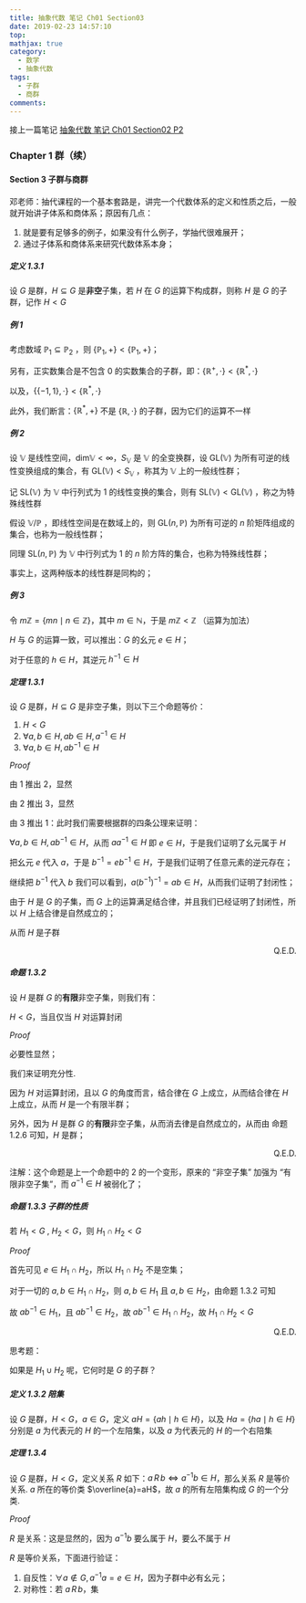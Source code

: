 ```yaml
---
title: 抽象代数 笔记 Ch01 Section03
date: 2019-02-23 14:57:10
top:
mathjax: true
category:
  - 数学
  - 抽象代数
tags:
  - 子群
  - 商群
comments:
---
```


接上一篇笔记 [抽象代数 笔记 Ch01 Section02 P2](https://googolplex-c.github.io/2019/02/21/抽象代数-笔记-Ch01-Section02-P2/)

<!-- more -->

### Chapter 1 群（续）

#### Section 3 子群与商群

邓老师：抽代课程的一个基本套路是，讲完一个代数体系的定义和性质之后，一般就开始讲子体系和商体系；原因有几点：

1. 就是要有足够多的例子，如果没有什么例子，学抽代很难展开；
2. 通过子体系和商体系来研究代数体系本身；

##### 定义 1.3.1 

设 $G$ 是群，$H \subseteq G$ 是**非空**子集，若 $H$ 在 $G$ 的运算下构成群，则称 $H$ 是 $G$ 的子群，记作 $H <G$ 

##### 例 1

考虑数域 $\mathbb{P}_1 \subseteq \mathbb{P}_2$ ，则 $\{\mathbb{P}_1,+\} < \{\mathbb{P}_1,+\}$；

另有，正实数集合是不包含 $0$ 的实数集合的子群，即：$\{\mathbb{R}^+, \cdot\} < \{\mathbb{R}^*, \cdot\}$

以及，$\{\{-1,1\},\cdot\} < \{\mathbb{R}^*,\cdot\}$

此外，我们断言：$\{\mathbb{R}^*,+\}$ 不是 $\{\mathbb{R}, \cdot\}$ 的子群，因为它们的运算不一样

##### 例 2

设 $\mathbb{V}$ 是线性空间，$\mathrm{dim} \mathbb{V} < \infty$，$S_{\mathbb{V}}$ 是 $\mathbb{V}$ 的全变换群，设 $\mathrm{GL}(\mathbb{V})$ 为所有可逆的线性变换组成的集合，有 $\mathrm{GL}(\mathbb{V}) < S_{\mathbb{V}}$ ，称其为 $\mathbb{V}$ 上的一般线性群；

记 $\mathrm{SL}(\mathbb{V})$ 为 $\mathbb{V}$ 中行列式为 $1$ 的线性变换的集合，则有 $\mathrm{SL}(\mathbb{V}) < \mathrm{GL}(\mathbb{V})$ ，称之为特殊线性群

假设 $\mathbb{V}/\mathbb{P}$ ，即线性空间是在数域上的，则 $\mathrm{GL}(n,\mathbb{P})$ 为所有可逆的 $n$ 阶矩阵组成的集合，也称为一般线性群；

同理 $\mathrm{SL}(n,\mathbb{P})$ 为 $\mathbb{V}$ 中行列式为 $1$ 的 $n$ 阶方阵的集合，也称为特殊线性群；

事实上，这两种版本的线性群是同构的；

##### 例 3

令 $m\mathbb{Z}=\{mn \mid  n \in \mathbb{Z}\}$，其中 $m \in \mathbb{N}$，于是 $m\mathbb{Z} < \mathbb{Z}$ （运算为加法）



$H$ 与 $G$ 的运算一致，可以推出：$G$ 的幺元 $e \in H$；

对于任意的 $h \in H$，其逆元 $h^{-1} \in H$

##### 定理 1.3.1 

设 $G$ 是群，$H \subseteq G$ 是非空子集，则以下三个命题等价：

1. $H <G$
2. $\forall a,b \in H,ab \in H, a^{-1}\in H$
3. $\forall a,b \in  H, ab^{-1} \in H$

*Proof*

由 1 推出 2，显然

由 2 推出 3，显然

由 3 推出 1：此时我们需要根据群的四条公理来证明：

$\forall a, b \in H,ab^{-1} \in H$，从而 $aa^{-1} \in H$ 即 $e \in H$，于是我们证明了幺元属于 $H$

把幺元 $e$ 代入 $a$，于是 $b^{-1} =eb^{-1} \in H$，于是我们证明了任意元素的逆元存在；

继续把 $b^{-1}$ 代入 $b$ 我们可以看到，$a(b^{-1})^{-1}=ab \in H$，从而我们证明了封闭性；

由于 $H$ 是 $G$ 的子集，而 $G$ 上的运算满足结合律，并且我们已经证明了封闭性，所以 $H$ 上结合律是自然成立的；

从而 $H$ 是子群

<p align="right">Q.E.D.</p>

##### 命题 1.3.2 

设 $H$ 是群 $G$ 的**有限**非空子集，则我们有：

$H <G$，当且仅当 $H$ 对运算封闭

*Proof*

必要性显然；

我们来证明充分性.

因为 $H$ 对运算封闭，且以 $G$ 的角度而言，结合律在 $G$ 上成立，从而结合律在 $H$ 上成立，从而 $H$ 是一个有限半群；

另外，因为 $H$ 是群 $G$ 的**有限**非空子集，从而消去律是自然成立的，从而由 命题 1.2.6 可知，$H$ 是群；

<p align="right">Q.E.D.</p>

注解：这个命题是上一个命题中的 2 的一个变形，原来的 “非空子集” 加强为 “有限非空子集”，而 $a^{-1} \in H$ 被弱化了；

##### 命题 1.3.3 子群的性质

若 $H_1 < G$ , $H_2 <G$，则 $H_1 \cap H_2 <G$

*Proof*

首先可见 $e \in H_1 \cap H_2$，所以 $H_1 \cap H_2$ 不是空集；

对于一切的 $a,b \in H_1 \cap H_2$，则 $a,b \in H_1$ 且 $a,b \in H_2$，由命题 1.3.2 可知

故 $ab^{-1} \in H_1$，且 $ab^{-1} \in H_2$，故 $ab^{-1} \in H_1 \cap H_2$，故 $H_1 \cap H_2 < G$

<p align="right">Q.E.D.</p>

思考题：

如果是 $H_1 \cup H_2$ 呢，它何时是 $G$ 的子群？



##### 定义 1.3.2 陪集

设 $G$ 是群，$H <G$，$a \in G$，定义 $aH=\{ah \mid h \in H\}$，以及 $Ha =\{ha \mid h \in H\}$ 分别是 $a$ 为代表元的 $H$ 的一个左陪集，以及 $a$ 为代表元的 $H$ 的一个右陪集

##### 定理 1.3.4

设 $G$ 是群，$H <G$，定义关系 $R$ 如下：$a\, R\, b \Leftrightarrow a^{-1}b \in H$，那么关系 $R$ 是等价关系. $a$ 所在的等价类 $\overline{a}=aH$，故 $a$ 的所有左陪集构成 $G$ 的一个分类.

*Proof*

$R$ 是关系：这是显然的，因为 $a^{-1}b$ 要么属于 $H$，要么不属于 $H$

$R$ 是等价关系，下面进行验证：

1. 自反性：$\forall a \notin G, a^{-1}a  = e\in H$，因为子群中必有幺元；
2. 对称性：若 $a\,R\,b$，集











